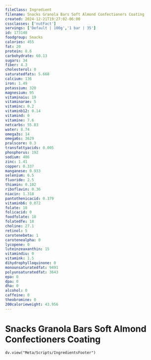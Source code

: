 ```yaml
---
fileClass: Ingredient
filename: Snacks Granola Bars Soft Almond Confectioners Coating
created: 2024-12-21T19:27:02-06:00
cssclasses: ['nutFact']
servings: ['Default | 100g','1 bar | 35']
id: 173148
foodgroup: Snacks
calories: 455
fat: 20
protein: 8.6
carbohydrate: 60.13
sugars: 34
fiber: 4.3
cholesterol: 0
saturatedfats: 5.668
calcium: 136
iron: 1.49
potassium: 320
magnesium: 95
vitaminaiu: 19
vitaminarae: 5
vitaminc: 0.2
vitaminb12: 0.14
vitamind: 0
vitamine: 7.6
netcarbs: 55.83
water: 8.74
omega3s: 14
omega6s: 3629
pralscore: 0.3
transfattyacids: 0.005
phosphorus: 192
sodium: 486
zinc: 1.41
copper: 0.337
manganese: 0.933
selenium: 6.5
fluoride: 2.5
thiamin: 0.102
riboflavin: 0.36
niacin: 1.318
pantothenicacid: 0.379
vitaminb6: 0.072
folate: 18
folicacid: 0
foodfolate: 18
folatedfe: 18
choline: 27.1
retinol: 5
carotenebeta: 1
carotenealpha: 0
lycopene: 0
luteinzeaxanthin: 15
vitamindiu: 0
vitamink: 1.5
dihydrophylloquinone: 0
monounsaturatedfat: 9491
polyunsaturatedfat: 3643
epa: 0
dpa: 0
dha: 0
alcohol: 0
caffeine: 0
theobromine: 0
200calorieweight: 43.956
---
```


# Snacks Granola Bars Soft Almond Confectioners Coating

```dataviewjs
dv.view("Meta/Scripts/IngredientsFooter")
```